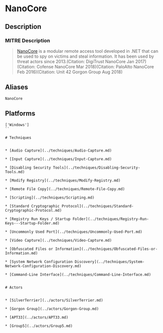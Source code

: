 
# NanoCore

## Description

### MITRE Description

> [NanoCore](https://attack.mitre.org/software/S0336) is a modular remote access tool developed in .NET that can be used to spy on victims and steal information. It has been used by threat actors since 2013.(Citation: DigiTrust NanoCore Jan 2017)(Citation: Cofense NanoCore Mar 2018)(Citation: PaloAlto NanoCore Feb 2016)(Citation: Unit 42 Gorgon Group Aug 2018)

## Aliases

```
NanoCore
```

## Platforms

```
['Windows']
``

# Techniques


* [Audio Capture](../techniques/Audio-Capture.md)

* [Input Capture](../techniques/Input-Capture.md)
    
* [Disabling Security Tools](../techniques/Disabling-Security-Tools.md)
    
* [Modify Registry](../techniques/Modify-Registry.md)
    
* [Remote File Copy](../techniques/Remote-File-Copy.md)
    
* [Scripting](../techniques/Scripting.md)
    
* [Standard Cryptographic Protocol](../techniques/Standard-Cryptographic-Protocol.md)
    
* [Registry Run Keys / Startup Folder](../techniques/Registry-Run-Keys---Startup-Folder.md)
    
* [Uncommonly Used Port](../techniques/Uncommonly-Used-Port.md)
    
* [Video Capture](../techniques/Video-Capture.md)
    
* [Obfuscated Files or Information](../techniques/Obfuscated-Files-or-Information.md)
    
* [System Network Configuration Discovery](../techniques/System-Network-Configuration-Discovery.md)
    
* [Command-Line Interface](../techniques/Command-Line-Interface.md)
    

# Actors


* [SilverTerrier](../actors/SilverTerrier.md)

* [Gorgon Group](../actors/Gorgon-Group.md)
    
* [APT33](../actors/APT33.md)
    
* [Group5](../actors/Group5.md)
    
